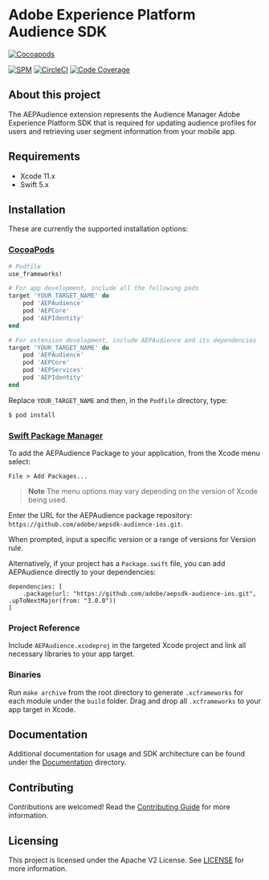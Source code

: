 # Adobe Experience Platform Audience SDK

[![Cocoapods](https://img.shields.io/cocoapods/v/AEPAudience.svg?color=orange&label=AEPAudience&logo=apple&logoColor=white)](https://cocoapods.org/pods/AEPAudience)

[![SPM](https://img.shields.io/badge/SPM-Supported-orange.svg?logo=apple&logoColor=white)](https://swift.org/package-manager/)
[![CircleCI](https://img.shields.io/circleci/project/github/adobe/aepsdk-audience-ios/main.svg?logo=circleci)](https://circleci.com/gh/adobe/workflows/aepsdk-audience-ios)
[![Code Coverage](https://img.shields.io/codecov/c/github/adobe/aepsdk-audience-ios/main.svg?logo=codecov)](https://codecov.io/gh/adobe/aepsdk-audience-ios/branch/main)

## About this project

The AEPAudience extension represents the Audience Manager Adobe Experience Platform SDK that is required for updating audience profiles for users and retrieving user segment information from your mobile app.

## Requirements
- Xcode 11.x
- Swift 5.x

## Installation
These are currently the supported installation options:

### [CocoaPods](https://guides.cocoapods.org/using/using-cocoapods.html)
```ruby
# Podfile
use_frameworks!

# For app development, include all the following pods
target 'YOUR_TARGET_NAME' do
    pod 'AEPAudience'
    pod 'AEPCore'
    pod 'AEPIdentity'
end

# For extension development, include AEPAudience and its dependencies
target 'YOUR_TARGET_NAME' do
    pod 'AEPAudience'
    pod 'AEPCore'
    pod 'AEPServices'
    pod 'AEPIdentity'
end
```

Replace `YOUR_TARGET_NAME` and then, in the `Podfile` directory, type:

```bash
$ pod install
```

### [Swift Package Manager](https://github.com/apple/swift-package-manager)

To add the AEPAudience Package to your application, from the Xcode menu select:

`File > Add Packages...`

> **Note** 
>  The menu options may vary depending on the version of Xcode being used.

Enter the URL for the AEPAudience package repository: `https://github.com/adobe/aepsdk-audience-ios.git`.

When prompted, input a specific version or a range of versions for Version rule.

Alternatively, if your project has a `Package.swift` file, you can add AEPAudience directly to your dependencies:

```
dependencies: [
    .package(url: "https://github.com/adobe/aepsdk-audience-ios.git", .upToNextMajor(from: "3.0.0"))
]
```

### Project Reference

Include `AEPAudience.xcodeproj` in the targeted Xcode project and link all necessary libraries to your app target.

### Binaries

Run `make archive` from the root directory to generate `.xcframeworks` for each module under the `build` folder. Drag and drop all `.xcframeworks` to your app target in Xcode.

## Documentation

Additional documentation for usage and SDK architecture can be found under the [Documentation](Documentation) directory.

## Contributing

Contributions are welcomed! Read the [Contributing Guide](./.github/CONTRIBUTING.md) for more information.

## Licensing

This project is licensed under the Apache V2 License. See [LICENSE](LICENSE) for more information.
